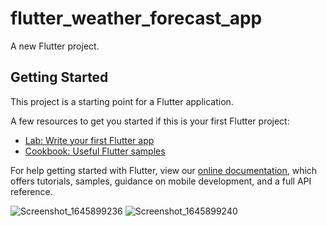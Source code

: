# flutter_weather_forecast_app

A new Flutter project.

## Getting Started

This project is a starting point for a Flutter application.

A few resources to get you started if this is your first Flutter project:

- [Lab: Write your first Flutter app](https://flutter.dev/docs/get-started/codelab)
- [Cookbook: Useful Flutter samples](https://flutter.dev/docs/cookbook)

For help getting started with Flutter, view our
[online documentation](https://flutter.dev/docs), which offers tutorials,
samples, guidance on mobile development, and a full API reference.

![Screenshot_1645899236](https://user-images.githubusercontent.com/74659671/155856718-4ec4fdc4-d158-4ea5-9be8-a8436127b037.png) ![Screenshot_1645899240](https://user-images.githubusercontent.com/74659671/155856723-1440c728-61c9-4bf0-99b5-6a5f70c1f3c6.png)
